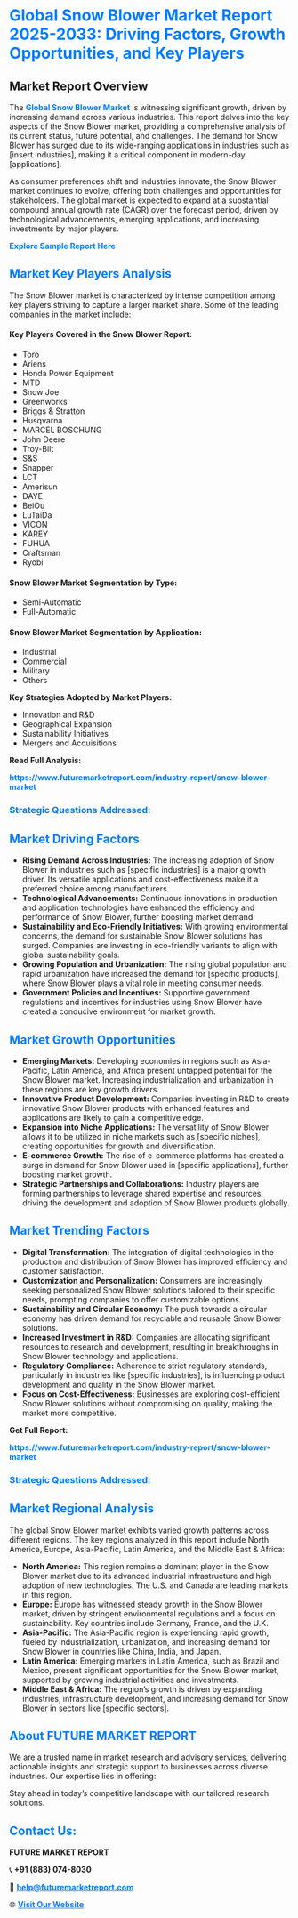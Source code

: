 <h1 style="color: #007BFF;">Global Snow Blower Market Report 2025-2033: Driving Factors, Growth Opportunities, and Key Players</h1>

<section id="overview">
<h2>Market Report Overview</h2>
<p>The <a href="https://www.futuremarketreport.com/industry-report/snow-blower-market" style="color: #007BFF; text-decoration: none;"><strong>Global Snow Blower Market</strong></a> is witnessing significant growth, driven by increasing demand across various industries. This report delves into the key aspects of the Snow Blower market, providing a comprehensive analysis of its current status, future potential, and challenges. The demand for Snow Blower has surged due to its wide-ranging applications in industries such as [insert industries], making it a critical component in modern-day [applications].</p>
<p>As consumer preferences shift and industries innovate, the Snow Blower market continues to evolve, offering both challenges and opportunities for stakeholders. The global market is expected to expand at a substantial compound annual growth rate (CAGR) over the forecast period, driven by technological advancements, emerging applications, and increasing investments by major players.</p>
</section>

<section id="overview">
<p><a href="https://www.futuremarketreport.com/request-sample/reportId=52777" style="color: #007BFF; text-decoration: none;"><strong>Explore Sample Report Here</strong></a></p>
</section>

<section id="key-players">
<h2 style="color: #007BFF;">Market Key Players Analysis</h2>
<p>The Snow Blower market is characterized by intense competition among key players striving to capture a larger market share. Some of the leading companies in the market include:</p>
<h4>Key Players Covered in the Snow Blower Report:</h4>
<ul><li>Toro</li><li>Ariens</li><li>Honda Power Equipment</li><li>MTD</li><li>Snow Joe</li><li>Greenworks</li><li>Briggs &amp; Stratton</li><li>Husqvarna</li><li>MARCEL BOSCHUNG</li><li>John Deere</li><li>Troy-Bilt</li><li>S&amp;S</li><li>Snapper</li><li>LCT</li><li>Amerisun</li><li>DAYE</li><li>BeiOu</li><li>LuTaiDa</li><li>VICON</li><li>KAREY</li><li>FUHUA</li><li>Craftsman</li><li>Ryobi</li></ul>
<h4>Snow Blower Market Segmentation by Type:</h4>
<ul><li>Semi-Automatic</li><li>Full-Automatic</li></ul>

<h4>Snow Blower Market Segmentation by Application:</h4>
<ul><li>Industrial</li><li>Commercial</li><li>Military</li><li>Others</li></ul>
<p><strong>Key Strategies Adopted by Market Players:</strong></p>
<ul>
<li>Innovation and R&D</li>
<li>Geographical Expansion</li>
<li>Sustainability Initiatives</li>
<li>Mergers and Acquisitions</li>
</ul>
</section>

<section>
<p><strong>Read Full Analysis: </strong></p><a href="https://www.futuremarketreport.com/industry-report/snow-blower-market" style="color: #007BFF; text-decoration: none;"><strong>https://www.futuremarketreport.com/industry-report/snow-blower-market</strong></a>
<h3 style="color: #007BFF;">Strategic Questions Addressed:</h3>
</section>

<section id="driving-factors">
<h2 style="color: #007BFF;">Market Driving Factors</h2>
<ul>
<li><strong>Rising Demand Across Industries:</strong> The increasing adoption of Snow Blower in industries such as [specific industries] is a major growth driver. Its versatile applications and cost-effectiveness make it a preferred choice among manufacturers.</li>
<li><strong>Technological Advancements:</strong> Continuous innovations in production and application technologies have enhanced the efficiency and performance of Snow Blower, further boosting market demand.</li>
<li><strong>Sustainability and Eco-Friendly Initiatives:</strong> With growing environmental concerns, the demand for sustainable Snow Blower solutions has surged. Companies are investing in eco-friendly variants to align with global sustainability goals.</li>
<li><strong>Growing Population and Urbanization:</strong> The rising global population and rapid urbanization have increased the demand for [specific products], where Snow Blower plays a vital role in meeting consumer needs.</li>
<li><strong>Government Policies and Incentives:</strong> Supportive government regulations and incentives for industries using Snow Blower have created a conducive environment for market growth.</li>
</ul>
</section>

<section id="growth-opportunities">
<h2 style="color: #007BFF;">Market Growth Opportunities</h2>
<ul>
<li><strong>Emerging Markets:</strong> Developing economies in regions such as Asia-Pacific, Latin America, and Africa present untapped potential for the Snow Blower market. Increasing industrialization and urbanization in these regions are key growth drivers.</li>
<li><strong>Innovative Product Development:</strong> Companies investing in R&D to create innovative Snow Blower products with enhanced features and applications are likely to gain a competitive edge.</li>
<li><strong>Expansion into Niche Applications:</strong> The versatility of Snow Blower allows it to be utilized in niche markets such as [specific niches], creating opportunities for growth and diversification.</li>
<li><strong>E-commerce Growth:</strong> The rise of e-commerce platforms has created a surge in demand for Snow Blower used in [specific applications], further boosting market growth.</li>
<li><strong>Strategic Partnerships and Collaborations:</strong> Industry players are forming partnerships to leverage shared expertise and resources, driving the development and adoption of Snow Blower products globally.</li>
</ul>
</section>

<section id="trending-factors">
<h2 style="color: #007BFF;">Market Trending Factors</h2>
<ul>
<li><strong>Digital Transformation:</strong> The integration of digital technologies in the production and distribution of Snow Blower has improved efficiency and customer satisfaction.</li>
<li><strong>Customization and Personalization:</strong> Consumers are increasingly seeking personalized Snow Blower solutions tailored to their specific needs, prompting companies to offer customizable options.</li>
<li><strong>Sustainability and Circular Economy:</strong> The push towards a circular economy has driven demand for recyclable and reusable Snow Blower solutions.</li>
<li><strong>Increased Investment in R&D:</strong> Companies are allocating significant resources to research and development, resulting in breakthroughs in Snow Blower technology and applications.</li>
<li><strong>Regulatory Compliance:</strong> Adherence to strict regulatory standards, particularly in industries like [specific industries], is influencing product development and quality in the Snow Blower market.</li>
<li><strong>Focus on Cost-Effectiveness:</strong> Businesses are exploring cost-efficient Snow Blower solutions without compromising on quality, making the market more competitive.</li>
</ul>
</section>

<section>
<p><strong>Get Full Report: </strong></p><a href="https://www.futuremarketreport.com/industry-report/snow-blower-market" style="color: #007BFF; text-decoration: none;"><strong>https://www.futuremarketreport.com/industry-report/snow-blower-market</strong></a>
<h3 style="color: #007BFF;">Strategic Questions Addressed:</h3>
</section>


<section id="regional-analysis">
<h2 style="color: #007BFF;">Market Regional Analysis</h2>
<p>The global Snow Blower market exhibits varied growth patterns across different regions. The key regions analyzed in this report include North America, Europe, Asia-Pacific, Latin America, and the Middle East & Africa:</p>
<ul>
<li><strong>North America:</strong> This region remains a dominant player in the Snow Blower market due to its advanced industrial infrastructure and high adoption of new technologies. The U.S. and Canada are leading markets in this region.</li>
<li><strong>Europe:</strong> Europe has witnessed steady growth in the Snow Blower market, driven by stringent environmental regulations and a focus on sustainability. Key countries include Germany, France, and the U.K.</li>
<li><strong>Asia-Pacific:</strong> The Asia-Pacific region is experiencing rapid growth, fueled by industrialization, urbanization, and increasing demand for Snow Blower in countries like China, India, and Japan.</li>
<li><strong>Latin America:</strong> Emerging markets in Latin America, such as Brazil and Mexico, present significant opportunities for the Snow Blower market, supported by growing industrial activities and investments.</li>
<li><strong>Middle East & Africa:</strong> The region’s growth is driven by expanding industries, infrastructure development, and increasing demand for Snow Blower in sectors like [specific sectors].</li>
</ul>
</section>

<footer>
<h2 style="color: #007BFF;">About FUTURE MARKET REPORT</h2>
<p>We are a trusted name in market research and advisory services, delivering actionable insights and strategic support to businesses across diverse industries. Our expertise lies in offering:</p>

<p>Stay ahead in today’s competitive landscape with our tailored research solutions.</p>

<h2 style="color: #007BFF;">Contact Us:</h2>
<p><strong>FUTURE MARKET REPORT</strong></p>
<p>📞 <strong>+91 (883) 074-8030</strong></p>
<p>📧 <strong><a href="mailto:help@futuremarketreport.com" style="color: #007BFF;">help@futuremarketreport.com</a></strong></p>
<p>🌐 <strong><a href="https://www.futuremarketreport.com/" style="color: #007BFF;">Visit Our Website</a></strong></p>
</footer>
